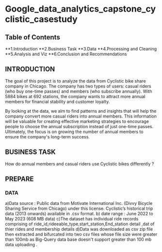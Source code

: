 # Google_data_analytics_capstone_cyclistic_casestudy
## Table of Contents
**1.Introduction
**2.Business Task
**3.Data
**4.Processing and Cleaning
**5.Analysis and Viz
**6.Conclusion and Recommendations

## INTRODUCTION
The goal of this project is to analyze the data from Cyclistic bike share company in Chicago. The company has two types of users: casual riders (who buy one-time passes) and members (who subscribe annually). With 5884 bikes at 692 stations, the company wants to attract more annual members for financial stability and customer loyalty.

By looking at the data, we aim to find patterns and insights that will help the company convert more casual riders into annual members. This information will be valuable for creating effective marketing strategies to encourage people to choose the annual subscription instead of just one-time passes. Ultimately, the focus is on growing the number of annual members to ensure the company's long-term success.

## BUSINESS TASK
How do annual members and casual riders use Cyclistic bikes differently ?
## PREPARE
### DATA
a)Data source : Public data from Motivate International Inc. (Divvy Bicycle Sharing Service from Chicago) under this license.
Cyclistic’s historical trip data (2013 onwards) available in .csv format.
b) date range : June 2022 to May 2023 (608 MB data)
c)The dataset has individual ride records comprising of ride_id,rideeable_type,start_station,End_station detail ,dat of thier rides and membership details 
d)Data was downloaded as csv zip file then extracted and bifurcated into two csv files whose file size were greater than 100mb as Big-Query data base doesn't support greater than 100 mb data uploading .
